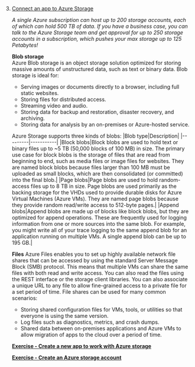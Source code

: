 3. [Connect an app to Azure Storage](https://docs.microsoft.com/en-us/learn/modules/connect-an-app-to-azure-storage/)
    
    *A single Azure subscription can host up to 200 storage accounts, each of which can hold 500 TB of data. If you have a business case, you can talk to the Azure Storage team and get approval for up to 250 storage accounts in a subscription, which pushes your max storage up to 125 Petabytes!*
    
    **Blob storage**<br/>
    Azure Blob storage is an object storage solution optimized for storing massive amounts of unstructured data, such as text or binary data. Blob storage is ideal for:
    - Serving images or documents directly to a browser, including full static websites.
    - Storing files for distributed access.
    - Streaming video and audio.
    - Storing data for backup and restoration, disaster recovery, and archiving.
    - Storing data for analysis by an on-premises or Azure-hosted service.<br/>
    
    Azure Storage supports three kinds of blobs:
    |Blob type|Description|
    |---------|-----------|
    |Block blobs|Block blobs are used to hold text or binary files up to ~5 TB (50,000 blocks of 100 MB) in size. The primary use case for block blobs is the storage of files that are read from beginning to end, such as media files or image files for websites. They are named block blobs because files larger than 100 MB must be uploaded as small blocks, which are then consolidated (or committed) into the final blob.|
    |Page blobs|Page blobs are used to hold random-access files up to 8 TB in size. Page blobs are used primarily as the backing storage for the VHDs used to provide durable disks for Azure Virtual Machines (Azure VMs). They are named page blobs because they provide random read/write access to 512-byte pages.|
    |Append blobs|Append blobs are made up of blocks like block blobs, but they are optimized for append operations. These are frequently used for logging information from one or more sources into the same blob. For example, you might write all of your trace logging to the same append blob for an application running on multiple VMs. A single append blob can be up to 195 GB.|
    
    **Files**
    Azure Files enables you to set up highly available network file shares that can be accessed by using the standard Server Message Block (SMB) protocol. This means that multiple VMs can share the same files with both read and write access. You can also read the files using the REST interface or the storage client libraries. You can also associate a unique URL to any file to allow fine-grained access to a private file for a set period of time. File shares can be used for many common scenarios:
    - Storing shared configuration files for VMs, tools, or utilities so that everyone is using the same version.
    - Log files such as diagnostics, metrics, and crash dumps.
    - Shared data between on-premises applications and Azure VMs to allow migration of apps to the cloud over a period of time.
    
    [**Exercise - Create a new app to work with Azure storage**](https://docs.microsoft.com/en-us/learn/modules/connect-an-app-to-azure-storage/3-exercise-create-your-app?pivots=csharp)
    
    [**Exercise - Create an Azure storage account**](https://docs.microsoft.com/en-us/learn/modules/connect-an-app-to-azure-storage/4-exercise-create-storage-account)
